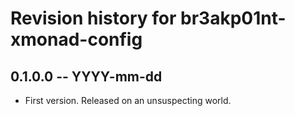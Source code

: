# Revision history for br3akp01nt-xmonad-config

## 0.1.0.0 -- YYYY-mm-dd

* First version. Released on an unsuspecting world.

